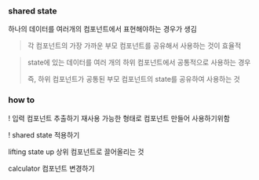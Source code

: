 <h3>shared state</h3>

하나의 데이터를 여러개의 컴포넌트에서 표현해야하는 경우가 생김

> 각 컴포넌트의 가장 가까운 부모 컴포넌트를 공유해서 사용하는 것이 효율적

> state에 있는 데이터를 여러 개의 하위 컴포넌트에서 공통적으로 사용하는 경우
>
> 즉, 하위 컴포넌트가 공통된 부모 컴포넌트의 state를 공유하여 사용하는 것

<h3>how to</h3>

! 입력 컴포넌트 추출하기
재사용 가능한 형태로 컴포넌트 만들어 사용하기위함

! shared state 적용하기

lifting state up 상위 컴포넌트로 끌어올리는 것

calculator 컴포넌트 변경하기
